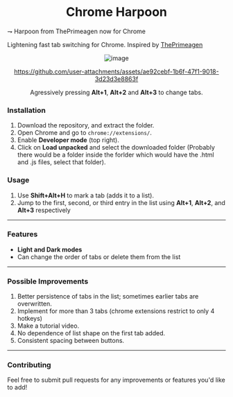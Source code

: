 <div align="center">
  
# Chrome Harpoon

</div>

⇁ Harpoon from ThePrimeagen now for Chrome

Lightening fast tab switching for Chrome. Inspired by [ThePrimeagen](https://github.com/ThePrimeagen/harpoon)

<div align="center">

![image](https://github.com/user-attachments/assets/854bca92-6b43-429f-8051-e86baae7d81a)


https://github.com/user-attachments/assets/ae92cebf-1b6f-47f1-9018-3d23d3e8863f

Agressively pressing **Alt+1**, **Alt+2** and **Alt+3** to change tabs.

</div>


### Installation

1. Download the repository, and extract the folder.
2. Open Chrome and go to `chrome://extensions/`.
3. Enable **Developer mode** (top right).
4. Click on **Load unpacked** and select the downloaded folder (Probably there would be a folder inside the forlder which would have the .html and .js files, select that folder).

### Usage

1. Use **Shift+Alt+H** to mark a tab (adds it to a list).
2. Jump to the first, second, or third entry in the list using **Alt+1**, **Alt+2**, and **Alt+3** respectively

---

### Features

- **Light and Dark modes**
- Can change the order of tabs or delete them from the list

---

### Possible Improvements

1. Better persistence of tabs in the list; sometimes earlier tabs are overwritten.
2. Implement for more than 3 tabs (chrome extensions restrict to only 4 hotkeys)
3. Make a tutorial video.
4. No dependence of list shape on the first tab added.
5. Consistent spacing between buttons.

---

### Contributing

Feel free to submit pull requests for any improvements or features you'd like to add!
